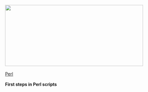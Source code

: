 <img src = "https://2.bp.blogspot.com/-S0qFbj7G5Ng/WA8WTCWAd5I/AAAAAAAAB0Y/-pMRvzOtqeYON8i5Jec7btLGP6sUTw_-gCLcB/w1200-h630-p-k-no-nu/C2034404-0B7C-11E6-8654-CE024887B159.gif" height = "200" width = "450"/><br></br>
<a href="https://www.perl.org/">Perl</a><br></br>
<strong>First steps in Perl scripts</strong>
